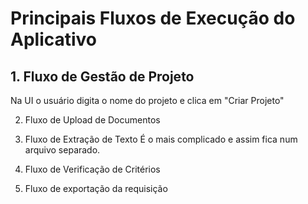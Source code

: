 # Principais Fluxos de Execução do Aplicativo

## 1. Fluxo de Gestão de Projeto
Na UI o usuário digita o nome do projeto e clica em "Criar Projeto"

2. Fluxo de Upload de Documentos

3. Fluxo de Extração de Texto
É o mais complicado e assim fica num arquivo separado.
4. Fluxo de Verificação de Critérios

5. Fluxo de exportação da requisição 